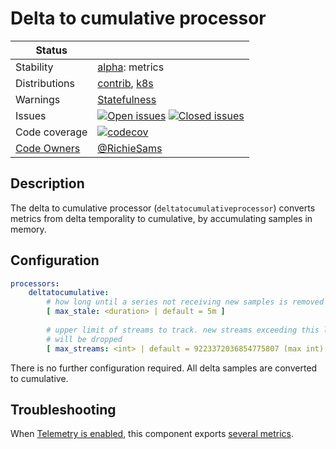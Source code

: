 # Delta to cumulative processor

<!-- status autogenerated section -->
| Status        |           |
| ------------- |-----------|
| Stability     | [alpha]: metrics   |
| Distributions | [contrib], [k8s] |
| Warnings      | [Statefulness](#warnings) |
| Issues        | [![Open issues](https://img.shields.io/github/issues-search/open-telemetry/opentelemetry-collector-contrib?query=is%3Aissue%20is%3Aopen%20label%3Aprocessor%2Fdeltatocumulative%20&label=open&color=orange&logo=opentelemetry)](https://github.com/open-telemetry/opentelemetry-collector-contrib/issues?q=is%3Aopen+is%3Aissue+label%3Aprocessor%2Fdeltatocumulative) [![Closed issues](https://img.shields.io/github/issues-search/open-telemetry/opentelemetry-collector-contrib?query=is%3Aissue%20is%3Aclosed%20label%3Aprocessor%2Fdeltatocumulative%20&label=closed&color=blue&logo=opentelemetry)](https://github.com/open-telemetry/opentelemetry-collector-contrib/issues?q=is%3Aclosed+is%3Aissue+label%3Aprocessor%2Fdeltatocumulative) |
| Code coverage | [![codecov](https://codecov.io/github/open-telemetry/opentelemetry-collector-contrib/graph/main/badge.svg?component=processor_deltatocumulative)](https://app.codecov.io/gh/open-telemetry/opentelemetry-collector-contrib/tree/main/?components%5B0%5D=processor_deltatocumulative&displayType=list) |
| [Code Owners](https://github.com/open-telemetry/opentelemetry-collector-contrib/blob/main/CONTRIBUTING.md#becoming-a-code-owner)    | [@RichieSams](https://www.github.com/RichieSams) |

[alpha]: https://github.com/open-telemetry/opentelemetry-collector/blob/main/docs/component-stability.md#alpha
[contrib]: https://github.com/open-telemetry/opentelemetry-collector-releases/tree/main/distributions/otelcol-contrib
[k8s]: https://github.com/open-telemetry/opentelemetry-collector-releases/tree/main/distributions/otelcol-k8s
<!-- end autogenerated section -->


## Description

The delta to cumulative processor (`deltatocumulativeprocessor`) converts
metrics from delta temporality to cumulative, by accumulating samples in memory.

## Configuration

``` yaml
processors:
    deltatocumulative:
        # how long until a series not receiving new samples is removed
        [ max_stale: <duration> | default = 5m ]
 
        # upper limit of streams to track. new streams exceeding this limit
        # will be dropped
        [ max_streams: <int> | default = 9223372036854775807 (max int) ]

```

There is no further configuration required. All delta samples are converted to cumulative.

## Troubleshooting

When [Telemetry is
enabled](https://opentelemetry.io/docs/collector/configuration/#telemetry), this component exports [several metrics](./documentation.md). 

